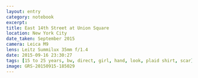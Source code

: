 ```yaml
--- 
layout: entry
category: notebook
excerpt:
title: East 14th Street at Union Square
location: New York City
date_taken: September 2015
camera: Leica M9
lens: Leitz Summilux 35mm f/1.4
date: 2015-09-16 23:30:27
tags: [15 to 25 years, bw, direct, girl, hand, look, plaid shirt, scar]
image: GRS-20150915-185029
---
```

